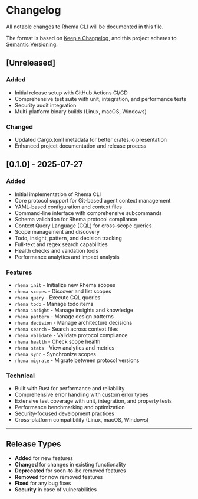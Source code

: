 # Changelog

All notable changes to Rhema CLI will be documented in this file.

The format is based on [Keep a Changelog](https://keepachangelog.com/en/1.0.0/),
and this project adheres to [Semantic Versioning](https://semver.org/spec/v2.0.0.html).

## [Unreleased]

### Added
- Initial release setup with GitHub Actions CI/CD
- Comprehensive test suite with unit, integration, and performance tests
- Security audit integration
- Multi-platform binary builds (Linux, macOS, Windows)

### Changed
- Updated Cargo.toml metadata for better crates.io presentation
- Enhanced project documentation and release process

## [0.1.0] - 2025-07-27

### Added
- Initial implementation of Rhema CLI
- Core protocol support for Git-based agent context management
- YAML-based configuration and context files
- Command-line interface with comprehensive subcommands
- Schema validation for Rhema protocol compliance
- Context Query Language (CQL) for cross-scope queries
- Scope management and discovery
- Todo, insight, pattern, and decision tracking
- Full-text and regex search capabilities
- Health checks and validation tools
- Performance analytics and impact analysis

### Features
- `rhema init` - Initialize new Rhema scopes
- `rhema scopes` - Discover and list scopes
- `rhema query` - Execute CQL queries
- `rhema todo` - Manage todo items
- `rhema insight` - Manage insights and knowledge
- `rhema pattern` - Manage design patterns
- `rhema decision` - Manage architecture decisions
- `rhema search` - Search across context files
- `rhema validate` - Validate protocol compliance
- `rhema health` - Check scope health
- `rhema stats` - View analytics and metrics
- `rhema sync` - Synchronize scopes
- `rhema migrate` - Migrate between protocol versions

### Technical
- Built with Rust for performance and reliability
- Comprehensive error handling with custom error types
- Extensive test coverage with unit, integration, and property tests
- Performance benchmarking and optimization
- Security-focused development practices
- Cross-platform compatibility (Linux, macOS, Windows)

---

## Release Types

- **Added** for new features
- **Changed** for changes in existing functionality
- **Deprecated** for soon-to-be removed features
- **Removed** for now removed features
- **Fixed** for any bug fixes
- **Security** in case of vulnerabilities 